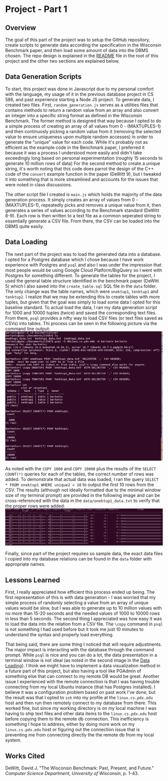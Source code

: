 # Project - Part 1

## Overview
The goal of this part of the project was to setup the GitHub repository, create scripts to generate data according the specification in the Wisconsin Benchmark paper, and then load some amount of data into the DBMS chosen. The repo design is explained in the [README](../README.md) file in the root of this project and the other two sections are explained below.

## Data Generation Scripts
To start, this project was done in Javascript due to my personal comfort with the language, my usage of it in the previous database project in CS 586, and past experience starting a Node JS project. To generate data, I created two files. First, `random_generation.js` serves as a utilities files that contains methods to return a random value from an array and also convert an integer into a specific string format as defined in the Wisconsin Benchmark. The former method is designed that way because I opted to do a simple process of creating an array of all values from 0 - (MAXTUPLES-1) and then continuosly picking a random value from it (removing the selected value to ensure uniqueness upon multiple random accesses) in order to generate the "unique" value for each code. While it's probably not as efficient as the example code in the Benchmark paper, I preferred it because it was a process I understood more easily and didn't take exceedingly long based on personal experimentation (roughly 15 seconds to generate 10 million rows of data) For the second method to create a unique string, it's worth noting that this code does parrot the design of the C++ code of the `convert` example function in the paper (DeWitt 9), but I tweaked it into something that is more streamlined and accounts for the issues that were noted in class discussions.

The other script file I created is `main.js` which holds the majority of the data generation process. It simply creates an array of values from 0 - (MAXTUPLES-1), repeatedly picks and removes a unique value from it, then generates a series of values according to the Benchmark standard (DeWitt 8-9). Each row is then written to a text file as a common seperated string to essentially generate a CSV file. From there, the CSV can be loaded into the DBMS quite easily. 

## Data Loading
The next part of the project was to load the generated data into a database. I opted for a Postgres database which I chose because I have work experience with Postgres and `psql` and also I was under the impression that most people would be using Google Cloud Platform/BigQuery so I went with Postgres for something different. To generate the tables for the project, I used the general table structure identified in the benchmark paper (DeWitt 5) which I also saved into the `create_table.sql` SQL file in the `data` folder. The only change was the table names, which were `onektup1`, `tenktup1` and `tenktup2`. I realize that we may be extending this to create tables with more tuples, but given that the goal was simply to load some data I opted for this baseline standard. To actual load the data, I ran my data generation script for 1000 and 10000 tuples (twice) and saved the corresponding text files. From there, `psql` provides a nifty way to load CSV files (or text files saved as CSVs) into tables. Thi process can be seen in the following picture via the command line output:
![Table creation and data load](./p1data_load.png)

As noted with the `COPY 1000` and `COPY 10000` plus the results of the `SELECT COUNT(*)` queries for each of the tables, the correct number of rows was added. To demonstrate that actual data was loaded, I ran the query `SELECT * FROM onektup1 WHERE unique2 < 10` to output the first 10 rows from the CSV. The results (although not ideally formatted due to the minimal window size of my terminal prompt) are provided in the following image and can be cross-referenced with the data in the `data/onektup1_data.txt` to verify that the proper rows were added:
![First 10 rows of ONEKTUP1 relation](./p1firstrows.png)

Finally, since part of the project requires so sample data, the exact data files I copied into my database relations can be found in the `data` folder with appropriate names.

## Lessons Learned
First, I really appreciated how efficient this process ended up being. The first representation of this is with data generation - I was worried that my simple process of randomly selecting a value from an array of unique values would be slow, but I was able to generate up to 10 million values with no more than 15-20 seconds and the needed values of 1000 to 10000 rows in less than 5 seconds. The second thing I appreciated was how easy it was to load the data into the relation from a CSV file. The `\copy` command in `psql` is not something I had used before but it took me just 10 minutes to understand the syntax and properly load everything.

That being said, there are some thing I noticed that will require adjustments. The major impact is interacting with the database through the command prompt. While `psql` is nice and you can do a lot, the data presentation in a terminal window is not ideal (as noted in the second image in the [Data Loading](#Data-Loading)). I think we might have to implement a data visualization method in a future part of this project, but also having a tool like PGAdmin of something else that can connect to my remote DB would be great. Another issue I experienced with the remote connection is that I was having trouble connecting from my local Ubuntu instance (that has Postgres installed). I believe it was a configuration problem based on past work I've done, but the result was that I opted to `ssh` into my profile at the `linux.cs.pdx.edu` host and then run then remotely connect to my database from there. This worked fine, but since my working directory is on my local machine I was having to ship text files and other data items to the `linux.cs.pdx.edu` host before copying them to the remote db connection. This inefficiency is something I hope to address, either by doing more work on my `linux.cs.pdx.edu` host or figuring out the connection issue that is preventing me from connecting directly the the remote db from my local system.


## Works Cited
DeWitt, David J. "The Wisconsin Benchmark: Past, Present, and Future." *Computer Science Department, University of Wisconsin*, p. 1-43.
